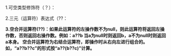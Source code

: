 1.可空类型修饰符（？）：

2.三元（运算符）表达式（??：

**3.空合并运算符(??)：如果此运算符的左操作数不为null，则此运算符将返回左操作数，否则返回右操作数。例如：a??b 当a为null时则返回b，a不为null时则返回a本身。
空合并运算符为右结合运算符，即操作时从右向左进行组合的。如，“a??b??c”的形式按“a??(b??c)”计算。**